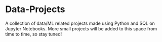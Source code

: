 # Data-Projects
A collection of data/ML related projects made using Python and SQL on Jupyter Notebooks. More small projects will be added to this space from time to time, so stay tuned! 

